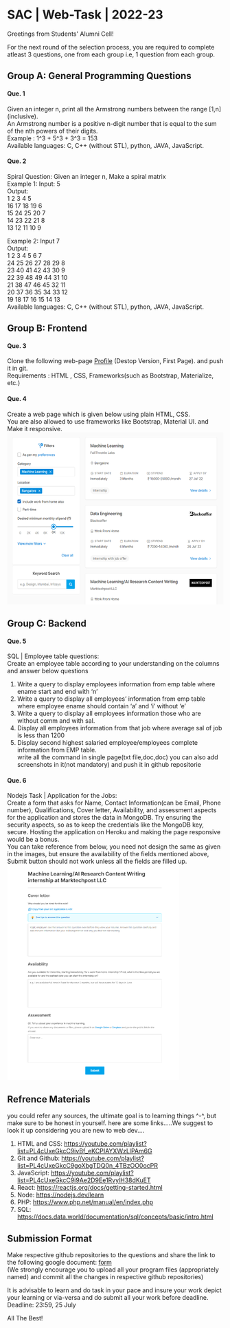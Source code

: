 # SAC | Web-Task | 2022-23
Greetings from Students' Alumni Cell!

For the next round of the selection process, you are required to complete atleast 3 questions, one from each group i.e, 1 question from each group.

## Group A: General Programming Questions 
#### Que. 1
Given an integer n, print all the Armstrong numbers between the range [1,n] (inclusive).<br />
An Armstrong number is a positive n-digit number that is equal to the sum of the nth powers of their digits.<br /> Example : 1^3 + 5^3 + 3^3 = 153<br />
Available languages: C, C++ (without STL), python, JAVA, JavaScript.

#### Que. 2 
Spiral Question: Given an integer n, Make a spiral matrix<br /> 
Example 1: Input: 5<br />
Output:<br /> 1  2  3  4  5<br />
        16  17  18  19  6<br />
        15  24  25  20  7<br />
        14  23  22  21  8<br />
        13  12  11  10  9<br />

Example 2: Input 7<br />
Output:<br /> 1  2  3  4  5  6  7<br />
        24  25  26  27  28  29  8<br />
        23  40  41  42  43  30  9<br />
        22  39  48  49  44  31  10<br />
        21  38  47  46  45  32  11<br />
        20  37  36  35  34  33  12<br />
        19  18  17  16  15  14  13<br />
Available languages: C, C++ (without STL), python, JAVA, JavaScript.

## Group B: Frontend  
#### Que. 3
Clone the following web-page [Profile](https://codeforces.com/profile/tourist) (Destop Version, First Page). and push it in git.<br />
Requirements : HTML , CSS, Frameworks(such as Bootstrap, Materialize, etc.)

#### Que. 4
Create a web page  which is given below using plain HTML, CSS.<br/>You are also allowed to use frameworks like Bootstrap, Material UI. and Make it responsive.<br/>
<img src="https://github.com/puravi-238/SAC-Web-Task-2022-23/blob/main/htmltask.png" width="600" height="400" />

## Group C: Backend 
#### Que. 5
SQL | Employee table questions:<br/>
Create an employee table according to your understanding on the columns and answer below questions
1. Write a query to display employees information from emp table where ename start
and end with ‘n’
2. Write a query to display all employees’ information from emp table where employee ename
should contain ‘a’ and ‘i’ without ‘e’
3. Write a query to display all employees information those who are without comm and with sal.
4. Display all employees information from that job where average sal of job is less than 1200
5. Display second highest salaried employee/employees complete information from EMP table.<br/>
write all the command in single page(txt file,doc,doc) you can also add screenshots in it(not mandatory) and push it in github repositorie

#### Que. 6
Nodejs Task | Application for the Jobs:<br/>
Create a form that asks for Name, Contact Information(can be Email, Phone number), Qualifications, Cover letter, Availability, and assessment aspects for the application and stores the data in MongoDB. Try ensuring the security aspects, so as to keep the credentials like the MongoDB key, secure. Hosting the application on Heroku and making the page responsive would be a bonus.<br/>
You can take reference from below, you need not design the same as given in the images, but ensure the availability of the fields mentioned above, Submit button should not work unless all the fields are filled up.<br/>
<img src="https://github.com/puravi-238/SAC-Web-Task-2022-23/blob/main/nodetask.png" width="400" height="500" />

## Refrence Materials
you could refer any sources, the ultimate goal is to learning things ^-^, but make sure to be honest in yourself. here are some links.....We suggest to look it up considering you are new to web dev....

1. HTML and CSS: https://youtube.com/playlist?list=PL4cUxeGkcC9ivBf_eKCPIAYXWzLlPAm6G
2. Git and Github: https://youtube.com/playlist?list=PL4cUxeGkcC9goXbgTDQ0n_4TBzOO0ocPR
3. JavaScript: https://youtube.com/playlist?list=PL4cUxeGkcC9i9Ae2D9Ee1RvylH38dKuET
4. React: https://reactjs.org/docs/getting-started.html
5. Node: https://nodejs.dev/learn
6. PHP: https://www.php.net/manual/en/index.php
7. SQL: https://docs.data.world/documentation/sql/concepts/basic/intro.html

## Submission Format
Make respective github repositories to the questions and share the link to the following google document: [form](https://docs.google.com/forms/d/e/1FAIpQLSc8FoFoeAG0iddWES9ch5jYSlclnlMdCgqdiYXV1BOz2Ewa8w/viewform?usp=sf_link)<br/>
(We strongly encourage you to upload all your program files (appropriately named) and commit all the changes in respective github repositories)<br/>

It is advisable to learn and do task in your pace and insure your work depict your learning or via-versa and do submit all your work before deadline.<br/>
Deadline: 23:59, 25 July 

All The Best!

